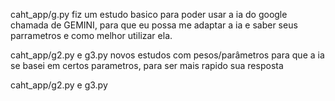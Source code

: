 caht_app/g.py
fiz um estudo basico para poder usar a ia do google chamada de GEMINI, para que eu possa me adaptar a ia e saber seus parrametros e como melhor utilizar ela.

caht_app/g2.py e g3.py
novos estudos com pesos/parâmetros para que a ia se basei em certos parametros, para ser mais rapido sua resposta 

caht_app/g2.py e g3.py
